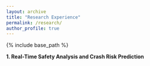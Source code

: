 ```yaml
---
layout: archive
title: "Research Experience"
permalink: /research/
author_profile: true
---
```


{% include base_path %}

**1. Real-Time Safety Analysis and Crash Risk Prediction**


